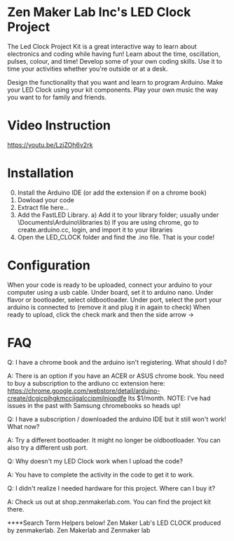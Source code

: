 # Zen Maker Lab Inc's LED Clock Project

The Led Clock Project Kit is a great interactive way to learn about electronics and coding while having fun!  Learn about the time, oscillation, pulses, colour, and time!  Develop some of your own coding skills.  Use it to time your activities whether you're outside or at a desk.

Design the functionality that you want and learn to program Arduino. 
Make your LED Clock using your kit components. 
Play your own music the way you want to for family and friends.

# Video Instruction
https://youtu.be/LzjZOh6v2rk

# Installation

0) Install the Arduino IDE (or add the extension if on a chrome book)
1) Dowload your code
2) Extract file here...
3) Add the FastLED Library.  a) Add it to your library folder; usually under \Documents\Arduino\libraries  b) If you are using chrome, go to create.arduino.cc, login, and import it to your libraries
4) Open the LED_CLOCK folder and find the .ino file.  That is your code!

# Configuration
When your code is ready to be uploaded, connect your arduino to your computer using a usb cable.
Under board, set it to arduino nano.  Under flavor or bootloader, select oldbootloader.
Under port, select the port your arduino is connected to (remove it and plug it in again to check)
When ready to upload, click the check mark and then the side arrow ->

# FAQ
Q: I have a chrome book and the arduino isn't registering.  What should I do?

A: There is an option if you have an ACER or ASUS chrome book.  You need to buy a subscription to the ardiuno cc extension here: https://chrome.google.com/webstore/detail/arduino-create/dcgicpihgkmccjigalccipmjlnjopdfe  Its $1/month.  NOTE: I've had issues in the past with Samsung chromebooks so heads up!

Q: I have a subscription / downloaded the arduino IDE but it still won't work!  What now?

A: Try a different bootloader.  It might no longer be oldbootloader.  You can also try a different usb port.

Q: Why doesn't my LED Clock work when I upload the code?

A: You have to complete the activity in the code to get it to work.

Q: I didn't realize I needed hardware for this project.  Where can I buy it?

A: Check us out at shop.zenmakerlab.com.  You can find the project kit there.

****Search Term Helpers below!
 Zen Maker Lab's LED CLOCK produced by zenmakerlab.  Zen Makerlab and Zenmaker lab
